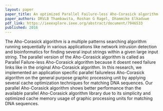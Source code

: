 ```yaml
---
layout: paper
paper_title: An optimized Parallel Failure-less Aho-Corasick algorithm for DNA sequence matching
paper_authors: DRVLB Thambawita, Roshan G Ragel, Dhammike Elkaduwe
pdf_link: https://ieeexplore.ieee.org/abstract/document/7946533
published: 2016
---
```


The Aho-Corasick algorithm is a multiple patterns searching algorithm running sequentially in various applications like network intrusion detection and bioinformatics for finding several input strings within a given large input string. The parallel version of the Aho-Corasick algorithm is called as Parallel Failure-less Aho-Corasick algorithm because it doesnt need failure links like in the original Aho-Corasick algorithm. In this research, we implemented an application specific parallel failureless Aho-Corasick algorithm on the general purpose graphic processing unit by applying several cache optimization techniques for matching DNA sequences. Our parallel Aho-Corasick algorithm shows better performance than the available parallel Aho-Corasick algorithm library due to its simplicity and optimized cache memory usage of graphic processing units for matching DNA sequences.